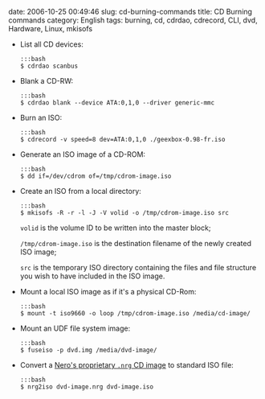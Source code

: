 date: 2006-10-25 00:49:46
slug: cd-burning-commands
title: CD Burning commands
category: English
tags: burning, cd, cdrdao, cdrecord, CLI, dvd, Hardware, Linux, mkisofs

  * List all CD devices:

        :::bash
        $ cdrdao scanbus

  * Blank a CD-RW:

        :::bash
        $ cdrdao blank --device ATA:0,1,0 --driver generic-mmc

  * Burn an ISO:

        :::bash
        $ cdrecord -v speed=8 dev=ATA:0,1,0 ./geexbox-0.98-fr.iso

  * Generate an ISO image of a CD-ROM:

        :::bash
        $ dd if=/dev/cdrom of=/tmp/cdrom-image.iso

  * Create an ISO from a local directory:

        :::bash
        $ mkisofs -R -r -l -J -V volid -o /tmp/cdrom-image.iso src

    `volid` is the volume ID to be written into the master block;

    `/tmp/cdrom-image.iso` is the destination filename of the newly created ISO image;

    `src` is the temporary ISO directory containing the files and file structure you wish to have included in the ISO image.

  * Mount a local ISO image as if it's a physical CD-Rom:

        :::bash
        $ mount -t iso9660 -o loop /tmp/cdrom-image.iso /media/cd-image/

  * Mount an UDF file system image:

        :::bash
        $ fuseiso -p dvd.img /media/dvd-image/

  * Convert a [Nero's proprietary `.nrg` CD image](http://en.wikipedia.org/wiki/NRG_(file_format)) to standard ISO file:

        :::bash
        $ nrg2iso dvd-image.nrg dvd-image.iso

